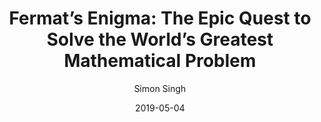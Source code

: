 ---
layout: post
title: "Fermat’s Enigma: The Epic Quest to Solve the World’s Greatest Mathematical Problem"
book: fermats-enigma
author:
  - Simon Singh
kindle: true
date: 2019-05-04
tags:
  - nonfiction
  - science
  - maths
rating: 4
review: false
---